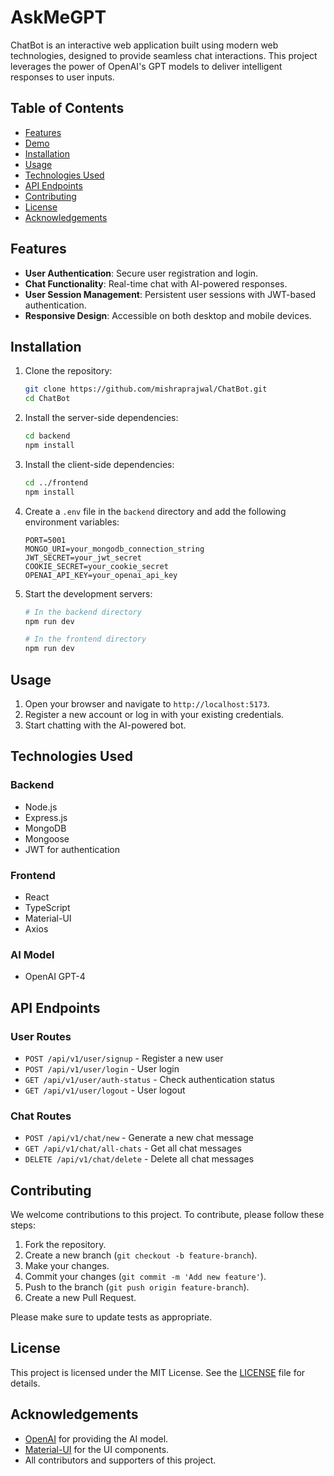 # AskMeGPT

ChatBot is an interactive web application built using modern web technologies, designed to provide seamless chat interactions. This project leverages the power of OpenAI's GPT models to deliver intelligent responses to user inputs.

## Table of Contents

- [Features](#features)
- [Demo](#demo)
- [Installation](#installation)
- [Usage](#usage)
- [Technologies Used](#technologies-used)
- [API Endpoints](#api-endpoints)
- [Contributing](#contributing)
- [License](#license)
- [Acknowledgements](#acknowledgements)

## Features

- **User Authentication**: Secure user registration and login.
- **Chat Functionality**: Real-time chat with AI-powered responses.
- **User Session Management**: Persistent user sessions with JWT-based authentication.
- **Responsive Design**: Accessible on both desktop and mobile devices.

## Installation

1. Clone the repository:
    ```bash
    git clone https://github.com/mishraprajwal/ChatBot.git
    cd ChatBot
    ```

2. Install the server-side dependencies:
    ```bash
    cd backend
    npm install
    ```

3. Install the client-side dependencies:
    ```bash
    cd ../frontend
    npm install
    ```

4. Create a `.env` file in the `backend` directory and add the following environment variables:
    ```env
    PORT=5001
    MONGO_URI=your_mongodb_connection_string
    JWT_SECRET=your_jwt_secret
    COOKIE_SECRET=your_cookie_secret
    OPENAI_API_KEY=your_openai_api_key
    ```

5. Start the development servers:
    ```bash
    # In the backend directory
    npm run dev

    # In the frontend directory
    npm run dev
    ```

## Usage

1. Open your browser and navigate to `http://localhost:5173`.
2. Register a new account or log in with your existing credentials.
3. Start chatting with the AI-powered bot.

## Technologies Used

### Backend
- Node.js
- Express.js
- MongoDB
- Mongoose
- JWT for authentication

### Frontend
- React
- TypeScript
- Material-UI
- Axios

### AI Model
- OpenAI GPT-4

## API Endpoints

### User Routes

- `POST /api/v1/user/signup` - Register a new user
- `POST /api/v1/user/login` - User login
- `GET /api/v1/user/auth-status` - Check authentication status
- `GET /api/v1/user/logout` - User logout

### Chat Routes

- `POST /api/v1/chat/new` - Generate a new chat message
- `GET /api/v1/chat/all-chats` - Get all chat messages
- `DELETE /api/v1/chat/delete` - Delete all chat messages

## Contributing

We welcome contributions to this project. To contribute, please follow these steps:

1. Fork the repository.
2. Create a new branch (`git checkout -b feature-branch`).
3. Make your changes.
4. Commit your changes (`git commit -m 'Add new feature'`).
5. Push to the branch (`git push origin feature-branch`).
6. Create a new Pull Request.

Please make sure to update tests as appropriate.

## License

This project is licensed under the MIT License. See the [LICENSE](LICENSE) file for details.

## Acknowledgements

- [OpenAI](https://openai.com/) for providing the AI model.
- [Material-UI](https://mui.com/) for the UI components.
- All contributors and supporters of this project.
